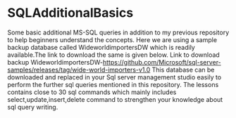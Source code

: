 # SQLAdditionalBasics
Some basic additional MS-SQL queries in addition to my previous repository to help beginners understand the concepts.
Here  we are using a sample backup database called WideworldimportersDW which is readily available.The link to download the same is given below.
Link to download backup WideworldimportersDW-https://github.com/Microsoft/sql-server-samples/releases/tag/wide-world-importers-v1.0
This database can be downloaded and replaced in your Sql server management studio easily to perform the further sql queries mentioned in this repository.
The lessons contains close to 30 sql commands which mainly includes select,update,insert,delete command to strengthen your knowledge about sql query writing. 

